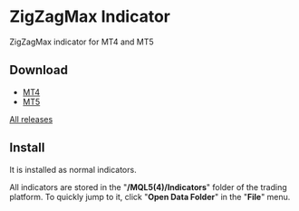 # ZigZagMax Indicator

ZigZagMax indicator for MT4 and MT5

## Download

- [MT4](https://github.com/mql-systems/ZigZagMax_indicator/releases/download/v1.00/ZigZagMax.ex4)
- [MT5](https://github.com/mql-systems/ZigZagMax_indicator/releases/download/v1.00/ZigZagMax.ex5)

[All releases](https://github.com/mql-systems/ZigZagMax_indicator/releases)

## Install

It is installed as normal indicators.

All indicators are stored in the "**/MQL5(4)/Indicators**" folder of the trading platform.
To quickly jump to it, click "**Open Data Folder**" in the "**File**" menu.

